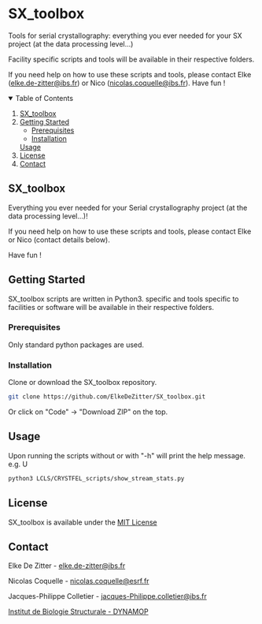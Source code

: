 # SX_toolbox
Tools for serial crystallography: everything you ever needed for your SX project (at the data processing level...)

Facility specific scripts and tools will be available in their respective folders.

If you need help on how to use these scripts and tools, please contact Elke (elke.de-zitter@ibs.fr) or Nico (nicolas.coquelle@ibs.fr).
Have fun !

<!-- TABLE OF CONTENTS -->
<details open="open">
  <summary>Table of Contents</summary>
  <ol>
    <li>
      <a href="#SX_toolbox">SX_toolbox</a>
    </li>
    <li>
      <a href="#getting-started">Getting Started</a>
      <ul>
        <li><a href="#prerequisites">Prerequisites</a></li>
        <li><a href="#installation">Installation</a></li>
      </ul>
    </li>
      <a href="#Usage">Usage</a></li>
    <li><a href="#license">License</a></li>
    <li><a href="#contact">Contact</a></li>
  </ol>
</details>



<!-- ABOUT THE PROJECT -->
## SX_toolbox

<!-- [![Product Name Screen Shot][product-screenshot]](https://example.com) -->

Everything you ever needed for your Serial crystallography project (at the data processing level...)!

If you need help on how to use these scripts and tools, please contact Elke or Nico (contact details below).

Have fun !

<!-- GETTING STARTED -->
## Getting Started

SX_toolbox scripts are written in Python3.
specific and tools specific to facilities or software will be available in their respective folders.

### Prerequisites

Only standard python packages are used.
   
### Installation

Clone or download the SX_toolbox repository.
   ```sh
   git clone https://github.com/ElkeDeZitter/SX_toolbox.git
   ```
Or click on "Code" -> "Download ZIP" on the top.

<!-- USAGE EXAMPLES -->
## Usage

Upon running the scripts without or with "-h" will print the help message. e.g.
U
   ```sh
   python3 LCLS/CRYSTFEL_scripts/show_stream_stats.py
   ```
   
<!-- LICENSE -->
## License

SX_toolbox is available under the [MIT License](https://github.com/ElkeDeZitter/SX_toolbox/blob/main/LICENSE)
<!-- CONTACT -->
## Contact

Elke De Zitter - elke.de-zitter@ibs.fr

Nicolas Coquelle -  nicolas.coquelle@esrf.fr

Jacques-Philippe Colletier - jacques-Philippe.colletier@ibs.fr

[Institut de Biologie Structurale - DYNAMOP](https://www.ibs.fr/research/research-groups/dynamics-and-kinetics-of-molecular-processes-group-m-weik/)

